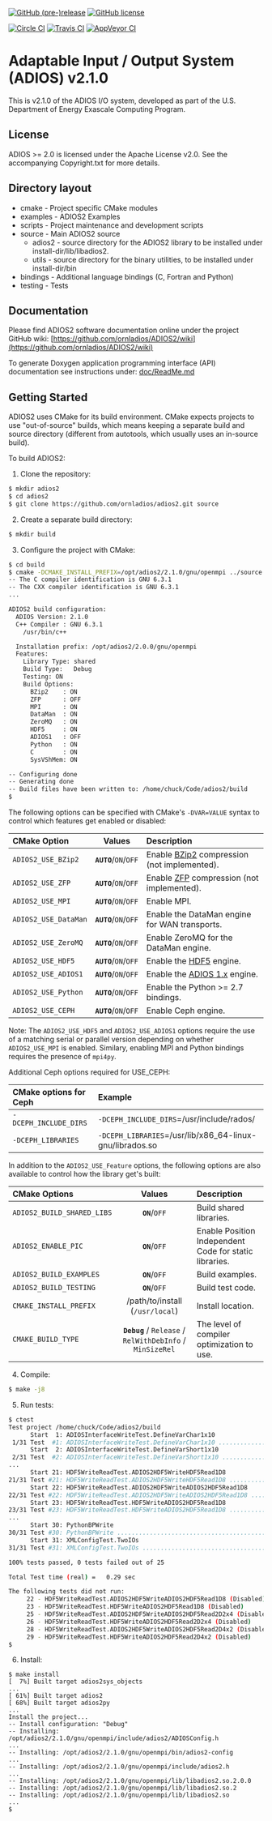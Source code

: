 [![GitHub (pre-)release](https://img.shields.io/github/release/ornladios/adios2/all.svg)]()
[![GitHub license](http://dmlc.github.io/img/apache2.svg)](./LICENSE)


[![Circle CI](https://circleci.com/gh/ornladios/ADIOS2.svg?style=shield)](https://circleci.com/gh/ornladios/ADIOS2)
[![Travis CI](https://travis-ci.org/ornladios/ADIOS2.svg)](https://travis-ci.org/ornladios/ADIOS2)
[![AppVeyor CI](https://ci.appveyor.com/api/projects/status/0s2a3qp57hgbvlhj?svg=true)](https://ci.appveyor.com/project/ornladios/adios2)

# Adaptable Input / Output System (ADIOS) v2.1.0
This is v2.1.0 of the ADIOS I/O system, developed as part of the
U.S. Department of Energy Exascale Computing Program.

## License
ADIOS >= 2.0 is licensed under the Apache License v2.0.  See the accompanying
Copyright.txt for more details.

## Directory layout

* cmake - Project specific CMake modules
* examples - ADIOS2 Examples
* scripts - Project maintenance and development scripts
* source - Main ADIOS2 source  
    * adios2 - source directory for the ADIOS2 library to be installed    under install-dir/lib/libadios2.  
    * utils  - source directory for the binary utilities, to be installed under install-dir/bin  
* bindings - Additional language bindings (C, Fortran and Python)
* testing - Tests

## Documentation
Please find ADIOS2 software documentation online under the project GitHub wiki:
[https://github.com/ornladios/ADIOS2/wiki](https://github.com/ornladios/ADIOS2/wiki)

To generate Doxygen application programming interface (API) documentation see 
instructions under: [doc/ReadMe.md](doc/ReadMe.md)  

## Getting Started

ADIOS2 uses CMake for its build environment.  CMake expects projects
to use "out-of-source" builds, which means keeping a separate build and source
directory (different from autotools, which usually uses an in-source build).

To build ADIOS2:

1. Clone the repository:

```bash
$ mkdir adios2
$ cd adios2
$ git clone https://github.com/ornladios/adios2.git source
```

2. Create a separate build directory:

```bash
$ mkdir build
```

3. Configure the project with CMake:

```bash
$ cd build
$ cmake -DCMAKE_INSTALL_PREFIX=/opt/adios2/2.1.0/gnu/openmpi ../source
-- The C compiler identification is GNU 6.3.1
-- The CXX compiler identification is GNU 6.3.1
...

ADIOS2 build configuration:
  ADIOS Version: 2.1.0
  C++ Compiler : GNU 6.3.1
    /usr/bin/c++

  Installation prefix: /opt/adios2/2.0.0/gnu/openmpi
  Features:
    Library Type: shared
    Build Type:   Debug
    Testing: ON
    Build Options:
      BZip2    : ON
      ZFP      : OFF
      MPI      : ON
      DataMan  : ON
      ZeroMQ   : ON
      HDF5     : ON
      ADIOS1   : OFF
      Python   : ON
      C        : ON
      SysVShMem: ON

-- Configuring done
-- Generating done
-- Build files have been written to: /home/chuck/Code/adios2/build
$
```

The following options can be specified with CMake's `-DVAR=VALUE` syntax to control which features get enabled or disabled:

| CMake Option         | Values              | Description                                                                      |
| :------------------- | :-------------------------: | :------------------------------------------------------------------------------- |
| `ADIOS2_USE_BZip2`   | **`AUTO`**/``ON``/``OFF`` | Enable [BZip2](http://www.bzip.org/) compression (not implemented).              |
| `ADIOS2_USE_ZFP`     | **`AUTO`**/``ON``/``OFF`` | Enable [ZFP](https://github.com/LLNL/zfp) compression (not implemented).         |
| `ADIOS2_USE_MPI`     | **`AUTO`**/``ON``/``OFF`` | Enable MPI.                                                                      |
| `ADIOS2_USE_DataMan` | **`AUTO`**/``ON``/``OFF`` | Enable the DataMan engine for WAN transports.                                    |
| `ADIOS2_USE_ZeroMQ`  | **`AUTO`**/``ON``/``OFF`` | Enable ZeroMQ for the DataMan engine.                                            |
| `ADIOS2_USE_HDF5`    | **`AUTO`**/``ON``/``OFF`` | Enable the [HDF5](https://www.hdfgroup.org) engine.                              |
| `ADIOS2_USE_ADIOS1`  | **`AUTO`**/``ON``/``OFF`` | Enable the [ADIOS 1.x](https://www.olcf.ornl.gov/center-projects/adios/) engine. |
| `ADIOS2_USE_Python`  | **`AUTO`**/``ON``/``OFF`` | Enable the Python >= 2.7 bindings.                                               |
| `ADIOS2_USE_CEPH`    | **`AUTO`**/``ON``/``OFF`` | Enable Ceph engine.                                                              |

Note: The `ADIOS2_USE_HDF5` and `ADIOS2_USE_ADIOS1` options require the use of a matching serial or parallel version depending on whether `ADIOS2_USE_MPI` is enabled.  Similary, enabling MPI and Python bindings requires the presence of `mpi4py`.

Additional Ceph options required for USE_CEPH:

| CMake options for Ceph     | Example                                                  |                                                                           
| :------------------------- | :------------------------------------------------------- | 
| `-DCEPH_INCLUDE_DIRS`      | `-DCEPH_INCLUDE_DIRS`=/usr/include/rados/                |                                                                
| `-DCEPH_LIBRARIES`         | `-DCEPH_LIBRARIES`=/usr/lib/x86_64-linux-gnu/librados.so |


In addition to the `ADIOS2_USE_Feature` options, the following options are also available to control how the library get's built:

| CMake Options              | Values                                                    | Description                                                                           |
| :------------------------- | :-------------------------------------------------------: | :------------------------------------------------------------------------------------ |
| `ADIOS2_BUILD_SHARED_LIBS` | **`ON`**/`OFF`                                            | Build shared libraries.                                                               |
| `ADIOS2_ENABLE_PIC`        | **`ON`**/`OFF`                                            | Enable Position Independent Code for static libraries.                                |
| `ADIOS2_BUILD_EXAMPLES`    | **`ON`**/`OFF`                                            | Build examples.                                                                       |
| `ADIOS2_BUILD_TESTING`     | **`ON`**/`OFF`                                            | Build test code.                                                                      |
| `CMAKE_INSTALL_PREFIX`     | /path/to/install (`/usr/local`)                           | Install location.                                                                     |
| `CMAKE_BUILD_TYPE`         | **`Debug`** / `Release` / `RelWithDebInfo` / `MinSizeRel` | The level of compiler optimization to use.                                            |

4. Compile:

```bash
$ make -j8
```

5. Run tests:

```bash
$ ctest
Test project /home/chuck/Code/adios2/build
      Start  1: ADIOSInterfaceWriteTest.DefineVarChar1x10
 1/31 Test  #1: ADIOSInterfaceWriteTest.DefineVarChar1x10 ..............   Passed    0.00 sec
      Start  2: ADIOSInterfaceWriteTest.DefineVarShort1x10
 2/31 Test  #2: ADIOSInterfaceWriteTest.DefineVarShort1x10 .............   Passed    0.00 sec
...
      Start 21: HDF5WriteReadTest.ADIOS2HDF5WriteHDF5Read1D8
21/31 Test #21: HDF5WriteReadTest.ADIOS2HDF5WriteHDF5Read1D8 ...........   Passed    0.01 sec
      Start 22: HDF5WriteReadTest.ADIOS2HDF5WriteADIOS2HDF5Read1D8
22/31 Test #22: HDF5WriteReadTest.ADIOS2HDF5WriteADIOS2HDF5Read1D8 .....***Not Run (Disabled)   0.00 sec
      Start 23: HDF5WriteReadTest.HDF5WriteADIOS2HDF5Read1D8
23/31 Test #23: HDF5WriteReadTest.HDF5WriteADIOS2HDF5Read1D8 ...........***Not Run (Disabled)   0.00 sec
...
      Start 30: PythonBPWrite
30/31 Test #30: PythonBPWrite ..........................................   Passed    0.12 sec
      Start 31: XMLConfigTest.TwoIOs
31/31 Test #31: XMLConfigTest.TwoIOs ...................................   Passed    0.01 sec

100% tests passed, 0 tests failed out of 25

Total Test time (real) =   0.29 sec

The following tests did not run:
	 22 - HDF5WriteReadTest.ADIOS2HDF5WriteADIOS2HDF5Read1D8 (Disabled)
	 23 - HDF5WriteReadTest.HDF5WriteADIOS2HDF5Read1D8 (Disabled)
	 25 - HDF5WriteReadTest.ADIOS2HDF5WriteADIOS2HDF5Read2D2x4 (Disabled)
	 26 - HDF5WriteReadTest.HDF5WriteADIOS2HDF5Read2D2x4 (Disabled)
	 28 - HDF5WriteReadTest.ADIOS2HDF5WriteADIOS2HDF5Read2D4x2 (Disabled)
	 29 - HDF5WriteReadTest.HDF5WriteADIOS2HDF5Read2D4x2 (Disabled)
$
```

6.  Install:
```
$ make install
[  7%] Built target adios2sys_objects
...
[ 61%] Built target adios2
[ 68%] Built target adios2py
...
Install the project...
-- Install configuration: "Debug"
-- Installing: /opt/adios2/2.1.0/gnu/openmpi/include/adios2/ADIOSConfig.h
...
-- Installing: /opt/adios2/2.1.0/gnu/openmpi/bin/adios2-config
...
-- Installing: /opt/adios2/2.1.0/gnu/openmpi/include/adios2.h
...
-- Installing: /opt/adios2/2.1.0/gnu/openmpi/lib/libadios2.so.2.0.0
-- Installing: /opt/adios2/2.1.0/gnu/openmpi/lib/libadios2.so.2
-- Installing: /opt/adios2/2.1.0/gnu/openmpi/lib/libadios2.so
...
$
```

